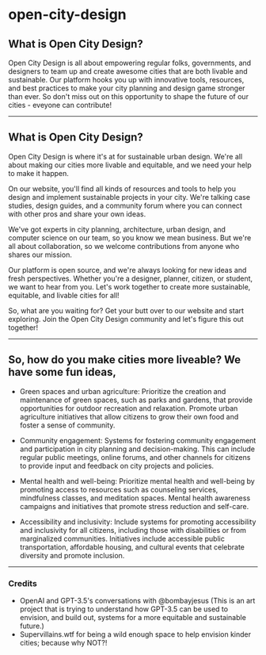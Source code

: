 # open-city-design

## What is Open City Design?
Open City Design is all about empowering regular folks, governments, and designers to team up and create awesome cities that are both livable and sustainable. Our platform hooks you up with innovative tools, resources, and best practices to make your city planning and design game stronger than ever. So don't miss out on this opportunity to shape the future of our cities - eveyone can contribute!

- - - -

## What is Open City Design?
Open City Design is where it's at for sustainable urban design. We're all about making our cities more livable and equitable, and we need your help to make it happen.

On our website, you'll find all kinds of resources and tools to help you design and implement sustainable projects in your city. We're talking case studies, design guides, and a community forum where you can connect with other pros and share your own ideas.

We've got experts in city planning, architecture, urban design, and computer science on our team, so you know we mean business. But we're all about collaboration, so we welcome contributions from anyone who shares our mission.

Our platform is open source, and we're always looking for new ideas and fresh perspectives. Whether you're a designer, planner, citizen, or student, we want to hear from you. Let's work together to create more sustainable, equitable, and livable cities for all!

So, what are you waiting for? Get your butt over to our website and start exploring. Join the Open City Design community and let's figure this out together!

- - - -

## So, how do you make cities more liveable? We have some fun ideas,

* Green spaces and urban agriculture: Prioritize the creation and maintenance of green spaces, such as parks and gardens, that provide opportunities for outdoor recreation and relaxation. Promote urban agriculture initiatives that allow citizens to grow their own food and foster a sense of community.

* Community engagement: Systems for fostering community engagement and participation in city planning and decision-making. This can include regular public meetings, online forums, and other channels for citizens to provide input and feedback on city projects and policies.

* Mental health and well-being: Prioritize mental health and well-being by promoting access to resources such as counseling services, mindfulness classes, and meditation spaces. Mental health awareness campaigns and initiatives that promote stress reduction and self-care.

* Accessibility and inclusivity: Include systems for promoting accessibility and inclusivity for all citizens, including those with disabilities or from marginalized communities. Initiatives include accessible public transportation, affordable housing, and cultural events that celebrate diversity and promote inclusion.

- - - -

### Credits
* OpenAI and GPT-3.5's conversations with @bombayjesus (This is an art project that is trying to understand how GPT-3.5 can be used to envision, and build out, systems for a more equitable and sustainable future.)
* Supervillains.wtf for being a wild enough space to help envision kinder cities; because why NOT?!
